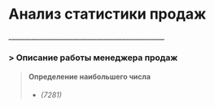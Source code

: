 
# Анализ статистики продаж
________________________________________________ </br>

### > Описание работы менеджера продаж
>  #### </p> Определение наибольшего числа </br>
> * *(7281)*